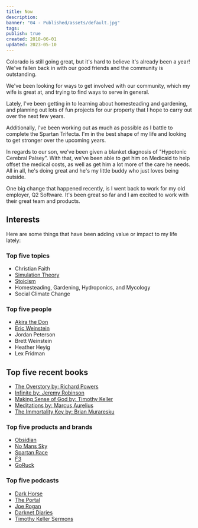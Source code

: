 ```yaml
---
title: Now
description:
banner: "04 - Published/assets/default.jpg"
tags:
publish: true
created: 2018-06-01
updated: 2023-05-10
---
```


Colorado is still going great, but it's hard to believe it's already been a year! We've fallen back in with our good friends and the community is outstanding.

We've been looking for ways to get involved with our community, which my wife is great at, and trying to find ways to serve in general.

Lately, I've been getting in to learning about homesteading and gardening, and planning out lots of fun projects for our property that I hope to carry out over the next few years.

Additionally, I've been working out as much as possible as I battle to complete the Spartan Trifecta. I'm in the best shape of my life and looking to get stronger over the upcoming years.

In regards to our son, we've been given a blanket diagnosis of "Hypotonic Cerebral Palsey". With that, we've been able to get him on Medicaid to help offset the medical costs, as well as get him a lot more of the care he needs. All in all, he's doing great and he's my little buddy who just loves being outside.

One big change that happened recently, is I went back to work for my old employer, Q2 Software. It's been great so far and I am excited to work with their great team and products.

## Interests

Here are some things that have been adding value or impact to my life lately:

### Top five topics

- Christian Faith
- [Simulation Theory](https://www.simulation-argument.com/simulation.html)
- [Stoicism](https://dailystoic.com/what-is-stoicism-a-definition-3-stoic-exercises-to-get-you-started/)
- Homesteading, Gardening, Hydroponics, and Mycology
- Social Climate Change

### Top five people

- [Akira the Don](https://www.akirathedon.com/)
- [Eric Weinstein](https://theportal.wiki/wiki/Main_Page)
- Jordan Peterson
- Brett Weinstein
- Heather Heyig
- Lex Fridman

## Top five recent books

- [The Overstory by: Richard Powers](https://amzn.to/2ZVrAHz)
- [Infinite by: Jeremy Robinson](https://amzn.to/2Y8fhqf)
- [Making Sense of God by: Timothy Keller](https://amzn.to/3oqYtWA)
- [Meditations by: Marcus Aurelius](https://amzn.to/2ZHp07E)
- [The Immortality Key by: Brian Muraresku](https://amzn.to/3D80L0O)

### Top five products and brands

- [Obsidian](https://obsidian.md/)
- [No Mans Sky](https://www.nomanssky.com/)
- [Spartan Race](https://www.spartan.com/en)
- [F3](https://f3nation.com/)
- [GoRuck](https://www.goruck.com/)

### Top five podcasts

- [Dark Horse](https://open.spotify.com/show/57R7dOcs60jUfOnuNG0J1R?si=Fl3qv_SxR1Wpsy2rIjsC0Q&dl_branch=1)
- [The Portal](https://open.spotify.com/show/3qv8BS1HzrgKpDnXSlYWWL?si=vVNmrl97Qju10gtF8Bw_7g&dl_branch=1)
- [Joe Rogan](https://open.spotify.com/show/4rOoJ6Egrf8K2IrywzwOMk?si=kRD5V830SRCvjRLpnYqjmA&dl_branch=1)
- [Darknet Diaries](https://open.spotify.com/show/4XPl3uEEL9hvqMkoZrzbx5?si=GRpApkqjR2Omq5wP8iCGfA&dl_branch=1)
- [Timothy Keller Sermons](https://open.spotify.com/show/5hYDVSeY9KWSpkI4YlSzKF?si=ZKWsqaewSUG90UH5a1B7tQ&dl_branch=1)
